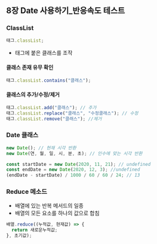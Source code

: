 ## 8장 Date 사용하기\_반응속도 테스트

### ClassList

```js
태그.classList;
```

- 태그에 붙은 클래스를 조작

#### 클래스 존재 유무 확인

```js
태그.classList.contains("클래스");
```

#### 클래스의 추가/수정/제거

```js
태그.classList.add("클래스"); // 추가
태그.classList.replace("클래스", "수정클래스"); // 수정
태그.classList.remove("클래스"); //제거
```

### Date 클래스

```js
new Date(); // 현재 시각 반환
new Date(연, 월, 일, 시, 분, 초); // 인수에 맞는 시각 반환
```

```js
const startDate = new Date(2020, 11, 21); // undefined
const endDate = new Date(2020, 12, 3); //undefined
(endDate - startDate) / 1000 / 60 / 60 / 24; // 13
```

### Reduce 메소드

- 배열에 있는 반복 메서드의 일종
- 배열의 모든 요소를 하나의 값으로 합침

```js
배열.reduce((누적값, 현재값) => {
  return 새로운누적값;
}, 초기값);
```
